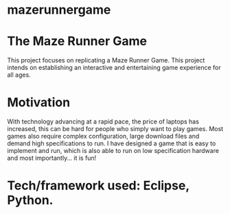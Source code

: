 # mazerunnergame

# The Maze Runner Game
This project focuses on replicating a Maze Runner Game. This project intends on establishing an interactive and entertaining game experience for all ages.
# Motivation
With technology advancing at a rapid pace, the price of laptops has increased, this can be hard for people who simply want to play games. Most games also require complex configuration, large download files and demand high specifications to run. I have designed a game that is easy to implement and run, which is also able to run on low specification hardware and most importantly… it is fun!
# Tech/framework used: Eclipse, Python.
